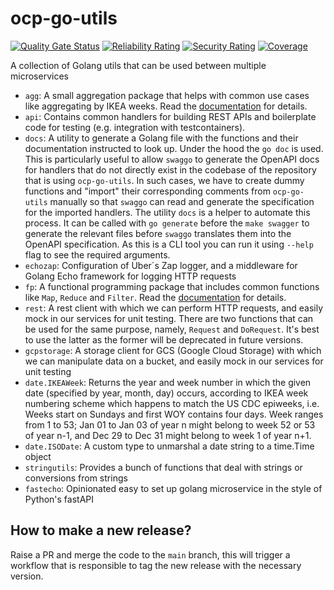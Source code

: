 # ocp-go-utils
[![Quality Gate Status](https://sonarqube.ct.blue.cdtapps.com/api/project_badges/measure?project=ocp.go-utils&metric=alert_status&token=34cf6663e71a1d1e346d56eb479ee51ae7a1f774)](https://sonarqube.ct.blue.cdtapps.com/dashboard?id=ocp.go-utils) [![Reliability Rating](https://sonarqube.ct.blue.cdtapps.com/api/project_badges/measure?project=ocp.go-utils&metric=reliability_rating&token=34cf6663e71a1d1e346d56eb479ee51ae7a1f774)](https://sonarqube.ct.blue.cdtapps.com/dashboard?id=ocp.go-utils) [![Security Rating](https://sonarqube.ct.blue.cdtapps.com/api/project_badges/measure?project=ocp.go-utils&metric=security_rating&token=34cf6663e71a1d1e346d56eb479ee51ae7a1f774)](https://sonarqube.ct.blue.cdtapps.com/dashboard?id=ocp.go-utils) [![Coverage](https://sonarqube.ct.blue.cdtapps.com/api/project_badges/measure?project=ocp.go-utils&metric=coverage&token=34cf6663e71a1d1e346d56eb479ee51ae7a1f774)](https://sonarqube.ct.blue.cdtapps.com/dashboard?id=ocp.go-utils)

A collection of Golang utils that can be used between multiple microservices

- `agg`: A small aggregation package that helps with common use cases like aggregating by IKEA
  weeks. Read the [documentation](./agg/README.md) for details.
- `api`: Contains common handlers for building REST APIs and boilerplate code for testing (e.g. integration with testcontainers).
- `docs`: A utility to generate a Golang file with the functions and their documentation instructed to look up. Under the hood
  the `go doc` is used. This is particularly useful to allow `swaggo` to generate the OpenAPI docs for handlers that do not
  directly exist in the codebase of the repository that is using `ocp-go-utils`. In such cases, we have to create dummy functions
  and "import" their corresponding comments from `ocp-go-utils` manually so that `swaggo` can read and generate the specification
  for the imported handlers. The utility `docs` is a helper to automate this process. It can be called with `go generate` before
  the `make swagger` to generate the relevant files before `swaggo` translates them into the OpenAPI specification. As this is a
  CLI tool you can run it using `--help` flag to see the required arguments.
- `echozap`: Configuration of Uber´s Zap logger, and a middleware for Golang Echo framework for logging HTTP requests
- `fp`: A functional programming package that includes common functions like `Map`, `Reduce`
  and `Filter`. Read the [documentation](./fp/README.md) for details.
- `rest`: A rest client with which we can perform HTTP requests, and easily mock in our services for unit testing. There are
  two functions that can be used for the same purpose, namely, `Request` and `DoRequest`. It's best to use the latter as the former
  will be deprecated in future versions.
- `gcpstorage`: A storage client for GCS (Google Cloud Storage) with which we can manipulate data on a bucket, and easily mock in our services for unit testing
- `date.IKEAWeek`: Returns the year and week number in which the given date (specified by year, month, day) occurs,
  according to IKEA week numbering scheme which happens to match the US CDC epiweeks, i.e. Weeks start on Sundays
  and first WOY contains four days. Week ranges from 1 to 53; Jan 01 to Jan 03 of year n might belong to week 52 or
  53 of year n-1, and Dec 29 to Dec 31 might belong to week 1 of year n+1.
- `date.ISODate`: A custom type to unmarshal a date string to a time.Time object
- `stringutils`: Provides a bunch of functions that deal with strings or conversions from strings
- `fastecho`: Opinionated easy to set up golang microservice in the style of Python's fastAPI

## How to make a new release?
Raise a PR and merge the code to the `main` branch, this will trigger a workflow that is responsible to tag the new release with the necessary version.
